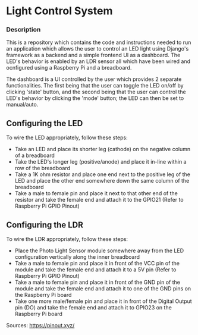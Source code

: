 # Light Control System

### Description

This is a repository which contains the code and instructions needed to run an
application which allows the user to control an LED light using Django's framework
as a backend and a simple frontend UI as a dashboard. The LED's behavior is enabled
by an LDR sensor all which have been wired and ocnfigured using a Raspberry Pi and 
a breadboard. <br>

The dashboard is a UI controlled by the user which provides 2 separate functionalities.
The first being that the user can toggle the LED on/off by clicking 'state' button, and
the second being that the user can control the LED's behavior by clicking the 'mode' 
button; the LED can then be set to manual/auto. 

## Configuring the LED

To wire the LED appropriately, follow these steps:
- Take an LED and place its shorter leg (cathode) on the negative column of a breadboard
- Take the LED's longer leg (positive/anode) and place it in-line within a row of the breadboard
- Take a 1K ohm resistor and place one end next to the positive leg of the LED and place the other end somewhere down the same column of the breadboard
- Take a male to female pin and place it next to that other end of the resistor and take the female end and attach it to the GPIO21 (Refer to Raspberry Pi GPIO Pinout)

## Configuring the LDR

To wire the LDR appropriately, follow these steps:
- Place the Photo Light Sensor module somewhere away from the LED configuration vertically along the inner breadboard
- Take a male to female pin and place it in front of the VCC pin of the module and take the female end and attach it to a 5V pin (Refer to Raspberry Pi GPIO Pinout)
- Take a male to female pin and place it in front of the GND pin of the module and take the female end and attach it to one of the GND pins on the Raspberry Pi board
- Take one more male/female pin and place it in front of the Digital Output pin (DO) and take the female end and attach it to GPIO23 on the Raspberry Pi board

Sources: https://pinout.xyz/
